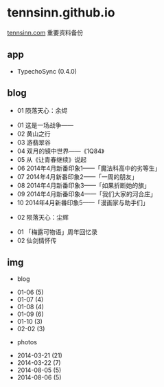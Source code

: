 # tennsinn.github.io
[tennsinn.com](http://tennsinn.com) 重要资料备份

## app
+ TypechoSync (0.4.0)

## blog
+ 01 陨落天心：余烬
 - 01 这是一场战争——
 - 02 黄山之行
 - 03 游翡翠谷
 - 04 双月的镜中世界——《1Q84》
 - 05 从《让青春继续》说起
 - 06 2014年4月新番印象1——「魔法科高中的劣等生」
 - 07 2014年4月新番印象2——「一周的朋友」
 - 08 2014年4月新番印象3——「如果折断她的旗」
 - 09 2014年4月新番印象4——「我们大家的河合庄」
 - 10 2014年4月新番印象5——「漫画家与助手们」
+ 02 陨落天心：尘辉
 - 01 「梅露可物语」周年回忆录
 - 02 仙剑情怀传

## img
+ blog
 - 01-06 (5)
 - 01-07 (4)
 - 01-08 (4)
 - 01-09 (6)
 - 01-10 (3)
 - 02-02 (3)
+ photos
 - 2014-03-21 (21)
 - 2014-03-22 (7)
 - 2014-08-05 (5)
 - 2014-08-06 (5)